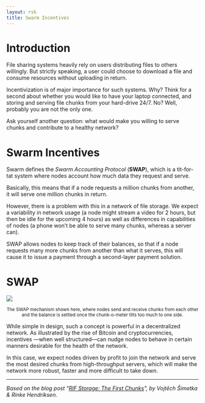 ```yaml
---
layout: rsk
title: Swarm Incentives
---
```


# Introduction

File sharing systems heavily rely on users distributing files to others willingly. But strictly speaking, a user could choose to download a file and consume resources without uploading in return.

Incentivization is of major importance for such systems. Why? Think for a second about whether you would like to have your laptop connected, and storing and serving file chunks from your hard-drive 24/7. No? Well, probably you are not the only one. 

Ask yourself another question: what would make you willing to serve chunks and contribute to a healthy network? 

# Swarm Incentives

Swarm defines the *Swarm Accounting Protocol* (**SWAP**), which is a tit-for-tat system where nodes account how much data they request and serve. 

Basically, this means that if a node requests a million chunks from another, it will serve one million chunks in return. 

However, there is a problem with this in a network of file storage. We expect a variability in network usage (a node might stream a video for 2 hours, but then be idle for the upcoming 4 hours) as well as differences in capabilities of nodes (a phone won’t be able to serve many chunks, whereas a server can). 

SWAP allows nodes to keep track of their balances, so that if a node requests many more chunks from another than what it serves, this will cause it to issue a payment through a second-layer payment solution. 

# SWAP

<img src="https://www.rifos.org/wp-content/uploads/2019/07/5.-swap.gif"/>
<p style="text-align:center;"><sub>The SWAP mechanism shown here, where nodes send and receive chunks from each other and the balance is settled once the chunk-o-meter tilts too much to one side.</sub></p>

While simple in design, such a concept is powerful in a decentralized network. As illustrated by the rise of Bitcoin and cryptocurrencies, incentives —when well structured—can nudge nodes to behave in certain manners desirable for the health of the network. 

In this case, we expect nodes driven by profit to join the network and serve the most desired chunks from high-throughput servers, which will make the network more robust, faster and more difficult to take down. 

------

_Based on the blog post "[RIF Storage: The First Chunks](https://www.rifos.org/blog/rif-storage-the-first-chunks/)", by Vojtěch Šimetka & Rinke Hendriksen._